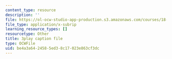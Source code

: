 ```yaml
---
content_type: resource
description: ''
file: https://ol-ocw-studio-app-production.s3.amazonaws.com/courses/18-065-matrix-methods-in-data-analysis-signal-processing-and-machine-learning-spring-2018/be4a3a6424585ed38c17023e863cf3dc_9BYsNpTCZGg.vtt
file_type: application/x-subrip
learning_resource_types: []
resourcetype: Other
title: 3play caption file
type: OCWFile
uid: be4a3a64-2458-5ed3-8c17-023e863cf3dc
---
```

